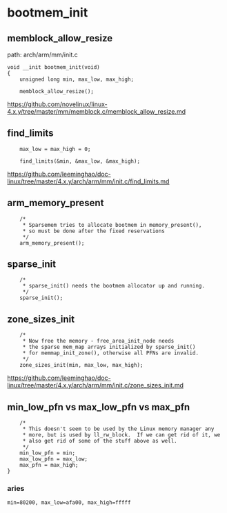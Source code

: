 bootmem_init
========================================

memblock_allow_resize
----------------------------------------

path: arch/arm/mm/init.c
```
void __init bootmem_init(void)
{
    unsigned long min, max_low, max_high;

    memblock_allow_resize();
```

https://github.com/novelinux/linux-4.x.y/tree/master/mm/memblock.c/memblock_allow_resize.md

find_limits
----------------------------------------

```
    max_low = max_high = 0;

    find_limits(&min, &max_low, &max_high);
```

https://github.com/leeminghao/doc-linux/tree/master/4.x.y/arch/arm/mm/init.c/find_limits.md

arm_memory_present
----------------------------------------

```
    /*
     * Sparsemem tries to allocate bootmem in memory_present(),
     * so must be done after the fixed reservations
     */
    arm_memory_present();
```

sparse_init
----------------------------------------

```
    /*
     * sparse_init() needs the bootmem allocator up and running.
     */
    sparse_init();
```

zone_sizes_init
----------------------------------------

```
    /*
     * Now free the memory - free_area_init_node needs
     * the sparse mem_map arrays initialized by sparse_init()
     * for memmap_init_zone(), otherwise all PFNs are invalid.
     */
    zone_sizes_init(min, max_low, max_high);
```

https://github.com/leeminghao/doc-linux/tree/master/4.x.y/arch/arm/mm/init.c/zone_sizes_init.md

min_low_pfn vs max_low_pfn vs max_pfn
----------------------------------------

```
    /*
     * This doesn't seem to be used by the Linux memory manager any
     * more, but is used by ll_rw_block.  If we can get rid of it, we
     * also get rid of some of the stuff above as well.
     */
    min_low_pfn = min;
    max_low_pfn = max_low;
    max_pfn = max_high;
}
```

### aries

```
min=80200, max_low=afa00, max_high=fffff
```